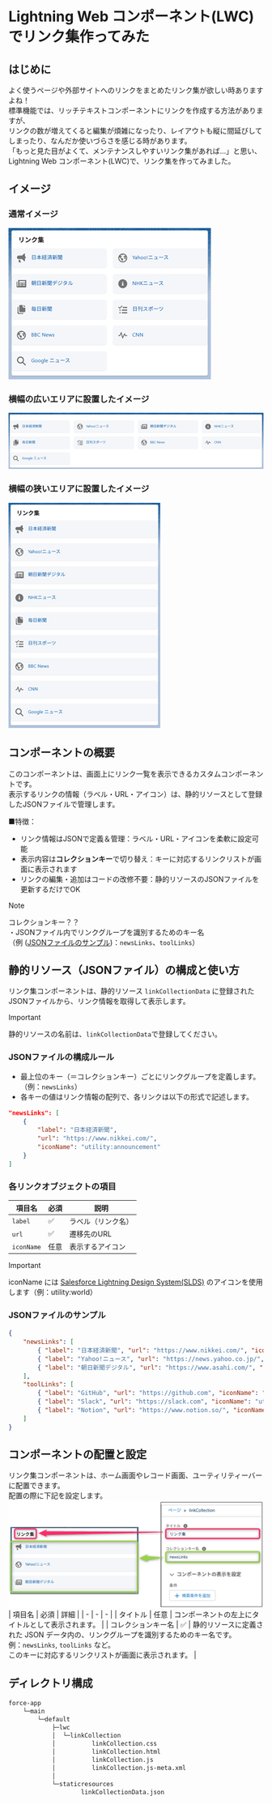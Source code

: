 # Lightning Web コンポーネント(LWC)でリンク集作ってみた  

## はじめに  
よく使うページや外部サイトへのリンクをまとめたリンク集が欲しい時ありますよね！  
標準機能では、リッチテキストコンポーネントにリンクを作成する方法がありますが、  
リンクの数が増えてくると編集が煩雑になったり、レイアウトも縦に間延びしてしまったり、なんだか使いづらさを感じる時があります。  
「もっと見た目がよくて、メンテナンスしやすいリンク集があれば…」と思い、Lightning Web コンポーネント(LWC)で、リンク集を作ってみました。  

## イメージ  
### 通常イメージ  
![通常イメージ](/docs/normal.png)

### 横幅の広いエリアに設置したイメージ  
![横幅の広いエリアに設置したイメージ](/docs/wide_area.png)

### 横幅の狭いエリアに設置したイメージ  
![横幅の狭いエリアに設置したイメージ](/docs/narrow_area.png)

## コンポーネントの概要  
このコンポーネントは、画面上にリンク一覧を表示できるカスタムコンポーネントです。  
表示するリンクの情報（ラベル・URL・アイコン）は、静的リソースとして登録したJSONファイルで管理します。  

■特徴：  
- リンク情報はJSONで定義＆管理：ラベル・URL・アイコンを柔軟に設定可能
- 表示内容は**コレクションキー**で切り替え：キーに対応するリンクリストが画面に表示されます
- リンクの編集・追加はコードの改修不要：静的リソースのJSONファイルを更新するだけでOK
> [!NOTE]
> コレクションキー？？  
> ・JSONファイル内でリンクグループを識別するためのキー名  
> （例 ([JSONファイルのサンプル](#jsonファイルのサンプル))：`newsLinks`、`toolLinks`）

## 静的リソース（JSONファイル）の構成と使い方
リンク集コンポーネントは、静的リソース `linkCollectionData` に登録されたJSONファイルから、リンク情報を取得して表示します。  
> [!IMPORTANT]
> 静的リソースの名前は、`linkCollectionData`で登録してください。  

### JSONファイルの構成ルール
- 最上位のキー（＝コレクションキー）ごとにリンクグループを定義します。（例：`newsLinks`）  
- 各キーの値はリンク情報の配列で、各リンクは以下の形式で記述します。  
```json
"newsLinks": [
	{
		"label": "日本経済新聞",
		"url": "https://www.nikkei.com/",
		"iconName": "utility:announcement"
	}
]
````

### 各リンクオブジェクトの項目
| 項目名 | 必須 | 説明 |
| - | - | - |
| `label` | ✅ | ラベル（リンク名） |
| `url` | ✅ | 遷移先のURL |
| `iconName` | 任意 | 表示するアイコン |
> [!IMPORTANT]
> iconName には [Salesforce Lightning Design System(SLDS)](https://www.lightningdesignsystem.com/2e1ef8501/p/83309d-icons) のアイコンを使用します（例：utility:world）  

### JSONファイルのサンプル

```json
{
	"newsLinks": [
		{ "label": "日本経済新聞", "url": "https://www.nikkei.com/", "iconName": "utility:announcement" },
		{ "label": "Yahoo!ニュース", "url": "https://news.yahoo.co.jp/", "iconName": "utility:world" },
		{ "label": "朝日新聞デジタル", "url": "https://www.asahi.com/", "iconName": "utility:news" }
	],
	"toolLinks": [
		{ "label": "GitHub", "url": "https://github.com", "iconName": "utility:apex" },
		{ "label": "Slack", "url": "https://slack.com", "iconName": "utility:chat" },
		{ "label": "Notion", "url": "https://www.notion.so/", "iconName": "utility:table" }
	]
}
```


## コンポーネントの配置と設定  
リンク集コンポーネントは、ホーム画面やレコード画面、ユーティリティーバーに配置できます。  
配置の際に下記を設定します。  
![コンポーネントの配置](/docs/component_placement.png)
| 項目名 | 必須 | 詳細 |
| - | - | - |
| タイトル | 任意 | コンポーネントの左上にタイトルとして表示されます。 |
| コレクションキー名 | ✅ | 静的リソースに定義された JSON データ内の、リンクグループを識別するためのキー名です。</br>例：`newsLinks`, `toolLinks` など。</br>このキーに対応するリンクリストが画面に表示されます。 |

## ディレクトリ構成
```
force-app
    └─main
        └─default
            ├─lwc
            │  └─linkCollection
            │          linkCollection.css
            │          linkCollection.html
            │          linkCollection.js
            │          linkCollection.js-meta.xml
            │
            └─staticresources
                    linkCollectionData.json
```